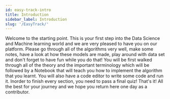 ```yaml
---
id: easy-track-intro
title: Introduction
sidebar_label: Introduction
slug: '/EasyTrack/'
---
```


Welcome to the starting point. This is your first step into the Data Science and Machine learning world and we are very pleased to have you on our platform. Please go through all of the algorithms very well, make some notes, have a look at how these models are made, play around with data set and don't forget to have fun while you do that! You will be first walked through all of the theory and the important terminology which will be followed by a Notebook that will teach you how to implement the algorithm that you learnt. You will also have a code editor to write some code and run it. Inorder to finish every section, you need to pass a final quiz! That's it! All the best for your journey and we hope you return here one day as a contributor.<br/>